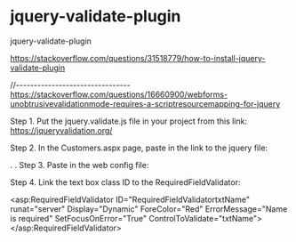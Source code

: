 # jquery-validate-plugin
jquery-validate-plugin

https://stackoverflow.com/questions/31518779/how-to-install-jquery-validate-plugin

//--------------------------------
https://stackoverflow.com/questions/16660900/webforms-unobtrusivevalidationmode-requires-a-scriptresourcemapping-for-jquery

Step 1.
Put the jquery.validate.js file in your project from this link:
https://jqueryvalidation.org/ 

Step 2.
In the Customers.aspx page, paste in the link to the jquery file:
<!-- Adding Client-Side jQuery Validation -->
<script src="jquery.validate.js"></script>
.
.
Step 3. Paste in the web config file:
<appSettings>
      <add key="ValidationSettings:UnobtrusiveValidationMode" value="None" />
</appSettings>

Step 4. 
Link the text box class ID to the RequiredFieldValidator:

<!-- --------- RequiredFieldValidator ------------ -->
<asp:RequiredFieldValidator ID="RequiredFieldValidatortxtName" runat="server" Display="Dynamic" 
ForeColor="Red" ErrorMessage="Name is required" SetFocusOnError="True" ControlToValidate="txtName"></asp:RequiredFieldValidator>
